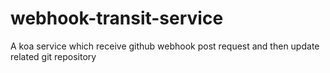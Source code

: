 # webhook-transit-service
A koa service which receive github webhook post request and then update related git repository
